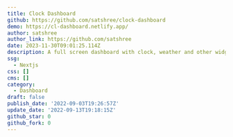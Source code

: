 ```yaml
---
title: Clock Dashboard
github: https://github.com/satshree/clock-dashboard
demo: https://cl-dashboard.netlify.app/
author: satshree
author_link: https://github.com/satshree
date: 2023-11-30T09:01:25.114Z
description: A full screen dashboard with clock, weather and other widgets.
ssg:
  - Nextjs
css: []
cms: []
category:
  - Dashboard
draft: false
publish_date: '2022-09-03T19:26:57Z'
update_date: '2022-09-13T19:18:15Z'
github_star: 0
github_fork: 0
---
```

